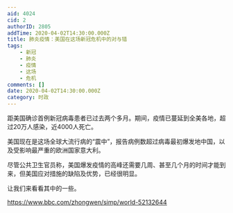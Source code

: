 ```yaml
---
aid: 4024
cid: 2
authorID: 2805
addTime: 2020-04-02T14:30:00.000Z
title: 肺炎疫情：美国在这场新冠危机中的对与错
tags:
    - 新冠
    - 肺炎
    - 疫情
    - 这场
    - 危机
comments: []
date: 2020-04-02T14:30:00.000Z
category: 时政
---
```


距美国确诊首例新冠病毒患者已过去两个多月。期间，疫情已蔓延到全美各地，超过20万人感染，近4000人死亡。

美国现在是这场全球大流行病的“震中”，报告病例数超过病毒最初爆发地中国，以及受影响最严重的欧洲国家意大利。

尽管公共卫生官员称，美国爆发疫情的高峰还需要几周、甚至几个月的时间才能到来，但美国应对措施的缺陷及优势，已经很明显。

让我们来看看其中的一些。

https://www.bbc.com/zhongwen/simp/world-52132644
